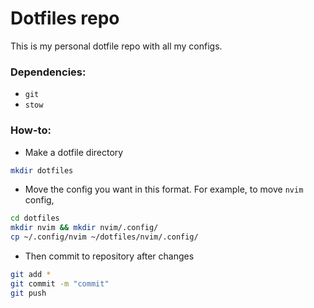 # Dotfiles repo

This is my personal dotfile repo with all my configs.

### Dependencies:
- `git`
- `stow`

### How-to:
- Make a dotfile directory
```bash
mkdir dotfiles
```
- Move the config you want in this format. For example, to move `nvim` config,
```bash
cd dotfiles
mkdir nvim && mkdir nvim/.config/
cp ~/.config/nvim ~/dotfiles/nvim/.config/
```
- Then commit to repository after changes
```bash
git add *
git commit -m "commit"
git push
```
